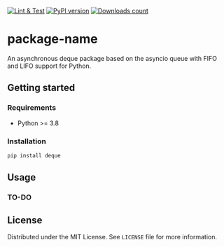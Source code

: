 [![Lint & Test](https://github.com/webfucktory/python-deque/actions/workflows/lint-test.yml/badge.svg)](https://github.com/webfucktory/python-deque/actions/workflows/lint-test.yml)
[![PyPI version](https://badge.fury.io/py/deque.svg)](https://pypi.org/project/deque)
[![Downloads count](https://img.shields.io/pypi/dm/deque)](https://pypistats.org/packages/deque)

# package-name

An asynchronous deque package based on the asyncio queue with FIFO and LIFO support for Python.

## Getting started

### Requirements

- Python >= 3.8

### Installation

```bash
pip install deque
```

## Usage

### TO-DO

## License

Distributed under the MIT License. See `LICENSE` file for more information.
